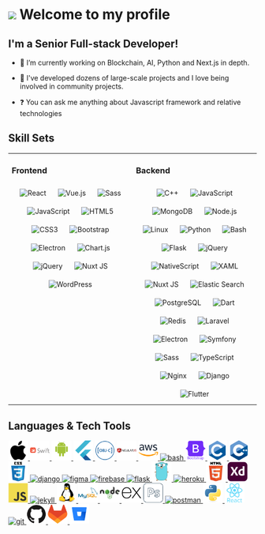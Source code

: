 ![](https://user-images.githubusercontent.com/18350557/176309783-0785949b-9127-417c-8b55-ab5a4333674e.gif) Welcome to my profile
=============================================================================================================================================

I'm a Senior Full-stack Developer!
------------------------------------

- 🔭 I’m currently working on Blockchain, AI, Python and Next.js in depth.
  

- 🌱 I've developed dozens of large-scale projects and I love being involved in community projects.
  

- ❓ You can ask me anything about Javascript framework and relative technologies


## Skill Sets
<table><tr><td valign="top" width="50%">

### Frontend  
<div align="center">  
  <img style="margin: 10px" src="https://profilinator.rishav.dev/skills-assets/react-original-wordmark.svg" alt="React" width="50" height="50" />  
  <img style="margin: 10px" src="https://profilinator.rishav.dev/skills-assets/vuejs-original-wordmark.svg" alt="Vue.js" width="50" height="50" />  
  <img style="margin: 10px" src="https://profilinator.rishav.dev/skills-assets/sass-original.svg" alt="Sass" width="50" height="50" />  
  <img style="margin: 10px" src="https://profilinator.rishav.dev/skills-assets/javascript-original.svg" alt="JavaScript" width="50" height="50" />  
  <img style="margin: 10px" src="https://profilinator.rishav.dev/skills-assets/html5-original-wordmark.svg" alt="HTML5" width="50" height="50" />
  <img style="margin: 10px" src="https://profilinator.rishav.dev/skills-assets/css3-original-wordmark.svg" alt="CSS3" width="50" height="50" />   
  <img style="margin: 10px" src="https://profilinator.rishav.dev/skills-assets/bootstrap-plain.svg" alt="Bootstrap" width="50" height="50" />  
  <img style="margin: 10px" src="https://profilinator.rishav.dev/skills-assets/electron-original.svg" alt="Electron" width="50" height="50" />  
  <img style="margin: 10px" src="https://profilinator.rishav.dev/skills-assets/logo-title.svg" alt="Chart.js" width="50" height="50" />  
  <img style="margin: 10px" src="https://profilinator.rishav.dev/skills-assets/jquery.png" alt="jQuery" width="50" height="50" />  
  <img style="margin: 10px" src="https://profilinator.rishav.dev/skills-assets/nuxt.png" alt="Nuxt JS" width="50" height="50" />  
  <img style="margin: 10px" src="https://profilinator.rishav.dev/skills-assets/wordpress.png" alt="WordPress" width="50" height="50" />  
</div>

</td><td valign="top" width="50%">



### Backend  
<div align="center">  
  <img style="margin: 10px" src="https://profilinator.rishav.dev/skills-assets/cplusplus-original.svg" alt="C++" width="50" height="50" />  
  <img style="margin: 10px" src="https://profilinator.rishav.dev/skills-assets/javascript-original.svg" alt="JavaScript" width="50" height="50" />  
  <img style="margin: 10px" src="https://profilinator.rishav.dev/skills-assets/mongodb-original-wordmark.svg" alt="MongoDB" width="50" height="50" />  
  <img style="margin: 10px" src="https://profilinator.rishav.dev/skills-assets/nodejs-original-wordmark.svg" alt="Node.js" width="50" height="50" />  
  <img style="margin: 10px" src="https://profilinator.rishav.dev/skills-assets/linux-original.svg" alt="Linux" width="50" height="50" />  
  <img style="margin: 10px" src="https://profilinator.rishav.dev/skills-assets/python-original.svg" alt="Python" width="50" height="50" />  
  <img style="margin: 10px" src="https://profilinator.rishav.dev/skills-assets/gnu_bash-icon.svg" alt="Bash" width="50" height="50" />  
  <img style="margin: 10px" src="https://profilinator.rishav.dev/skills-assets/flask.png" alt="Flask" width="50" height="50" />  
  <img style="margin: 10px" src="https://profilinator.rishav.dev/skills-assets/jquery.png" alt="jQuery" width="50" height="50" />  
  <img style="margin: 10px" src="https://profilinator.rishav.dev/skills-assets/nativescript.png" alt="NativeScript" width="50" height="50" />  
  <img style="margin: 10px" src="https://profilinator.rishav.dev/skills-assets/xaml.png" alt="XAML" width="50" height="50" />  
  <img style="margin: 10px" src="https://profilinator.rishav.dev/skills-assets/nuxt.png" alt="Nuxt JS" width="50" height="50" />  
  <img style="margin: 10px" src="https://profilinator.rishav.dev/skills-assets/elasticsearch.png" alt="Elastic Search" width="50" height="50" />  
  <img style="margin: 10px" src="https://profilinator.rishav.dev/skills-assets/postgresql-original-wordmark.svg" alt="PostgreSQL" width="50" height="50" />    
  <img style="margin: 10px" src="https://profilinator.rishav.dev/skills-assets/dartlang-icon.svg" alt="Dart" width="50" height="50" />  
  <img style="margin: 10px" src="https://profilinator.rishav.dev/skills-assets/redis-original-wordmark.svg" alt="Redis" width="50" height="50" />  
  <img style="margin: 10px" src="https://profilinator.rishav.dev/skills-assets/laravel-plain-wordmark.svg" alt="Laravel" width="50" height="50" />  
  <img style="margin: 10px" src="https://profilinator.rishav.dev/skills-assets/electron-original.svg" alt="Electron" width="50" height="50" />  
  <img style="margin: 10px" src="https://profilinator.rishav.dev/skills-assets/symfony_black_03.svg" alt="Symfony" width="50" height="50" />  
  <img style="margin: 10px" src="https://profilinator.rishav.dev/skills-assets/sass-original.svg" alt="Sass" width="50" height="50" />  
  <img style="margin: 10px" src="https://profilinator.rishav.dev/skills-assets/typescript-original.svg" alt="TypeScript" width="50" height="50" />  
  <img style="margin: 10px" src="https://profilinator.rishav.dev/skills-assets/nginx-original.svg" alt="Nginx" width="50" height="50" />  
  <img style="margin: 10px" src="https://profilinator.rishav.dev/skills-assets/django-original.svg" alt="Django" width="50" height="50" />  
  <img style="margin: 10px" src="https://profilinator.rishav.dev/skills-assets/flutterio-icon.svg" alt="Flutter" width="50" height="50" />  
</div>
</td>
</tr></table>  

## Languages & Tech Tools
 <p align="left">


<a href="https://developer.apple.com/swift" target="_blank">
    <img src="https://github.com/devicons/devicon/blob/master/icons/apple/apple-original.svg" alt="apple ios" width="40" height="40"/>
</a>

<a href="https://www.swift.org" target="_blank">
    <img src="https://github.com/devicons/devicon/blob/master/icons/swift/swift-original-wordmark.svg" alt="swift" width="40" height="40"/>
</a>

<a href="https://www.android.com" target="_blank">
    <img src="https://github.com/devicons/devicon/blob/master/icons/android/android-original-wordmark.svg" alt="android" width="40" height="40"/>
</a>

<a href="https://flutter.dev" target="_blank">
    <img src="https://github.com/devicons/devicon/blob/master/icons/flutter/flutter-original.svg" alt="flutter" width="40" height="40"/>
</a>

<a href="https://developer.apple.com/develop" target="_blank">
    <img src="https://github.com/devicons/devicon/blob/master/icons/objectivec/objectivec-plain.svg" alt="objc" width="40" height="40"/>
</a>

<a href="https://angular.io" target="_blank">
    <img src="https://raw.githubusercontent.com/devicons/devicon/master/icons/angularjs/angularjs-original-wordmark.svg" alt="angularjs" width="40" height="40"/>
</a>

<a href="https://aws.amazon.com" target="_blank">
    <img src="https://raw.githubusercontent.com/devicons/devicon/master/icons/amazonwebservices/amazonwebservices-original-wordmark.svg" alt="aws" width="40" height="40"/>
</a>

<a href="https://www.gnu.org/software/bash/" target="_blank">
    <img src="https://www.vectorlogo.zone/logos/gnu_bash/gnu_bash-icon.svg" alt="bash" width="40" height="40"/> 
</a>

<a href="https://getbootstrap.com" target="_blank"> 
    <img src="https://raw.githubusercontent.com/devicons/devicon/master/icons/bootstrap/bootstrap-plain-wordmark.svg" alt="bootstrap" width="40" height="40"/> 
</a>

<a href="https://www.cprogramming.com/" target="_blank"> 
    <img src="https://raw.githubusercontent.com/devicons/devicon/master/icons/c/c-original.svg" alt="c" width="40" height="40"/> 
</a>

<a href="https://www.w3schools.com/cpp/" target="_blank"> 
    <img src="https://raw.githubusercontent.com/devicons/devicon/master/icons/cplusplus/cplusplus-original.svg" alt="cplusplus" width="40" height="40"/> 
</a>

<a href="https://www.w3schools.com/css/" target="_blank"> 
    <img src="https://raw.githubusercontent.com/devicons/devicon/master/icons/css3/css3-original-wordmark.svg" alt="css3" width="40" height="40"/> 
</a>

<a href="https://www.djangoproject.com/" target="_blank"> 
    <img src="https://profilinator.rishav.dev/skills-assets/django-original.svg" alt="django" width="40" height="40"/> 
</a>

<a href="https://www.figma.com/" target="_blank"> 
    <img src="https://www.vectorlogo.zone/logos/figma/figma-icon.svg" alt="figma" width="40" height="40"/> 
</a>

<a href="https://firebase.google.com/" target="_blank"> 
    <img src="https://www.vectorlogo.zone/logos/firebase/firebase-icon.svg" alt="firebase" width="40" height="40"/> 
</a>

<a href="https://flask.palletsprojects.com/" target="_blank"> 
    <img src="https://www.vectorlogo.zone/logos/pocoo_flask/pocoo_flask-icon.svg" alt="flask" width="40" height="40"/> 
</a>

<a href="https://golang.org" target="_blank"> 
    <img src="https://raw.githubusercontent.com/devicons/devicon/master/icons/go/go-original.svg" alt="go" width="40" height="40"/> 
</a>

<a href="https://heroku.com" target="_blank"> 
    <img src="https://www.vectorlogo.zone/logos/heroku/heroku-icon.svg" alt="heroku" width="40" height="40"/> 
</a>

<a href="https://www.w3.org/html/" target="_blank"> 
    <img src="https://raw.githubusercontent.com/devicons/devicon/master/icons/html5/html5-original-wordmark.svg" alt="html5" width="40" height="40"/> 
</a>

<a href="https://www.adobe.com/in/products/xd.html" target="_blank"> 
    <img src="https://raw.githubusercontent.com/devicons/devicon/master/icons/xd/xd-plain.svg" alt="xd" width="40" height="40"/> 
</a>

<a href="https://developer.mozilla.org/en-US/docs/Web/JavaScript" target="_blank"> 
    <img src="https://raw.githubusercontent.com/devicons/devicon/master/icons/javascript/javascript-original.svg" alt="javascript" width="40" height="40"/> 
</a>

<a href="https://jekyllrb.com/" target="_blank"> 
    <img src="https://www.vectorlogo.zone/logos/jekyllrb/jekyllrb-icon.svg" alt="jekyll" width="40" height="40"/> 
</a>

<a href="https://www.linux.org/" target="_blank"> 
    <img src="https://raw.githubusercontent.com/devicons/devicon/master/icons/linux/linux-original.svg" alt="linux" width="40" height="40"/> 
</a>

<a href="https://www.mysql.com/" target="_blank"> 
    <img src="https://raw.githubusercontent.com/devicons/devicon/master/icons/mysql/mysql-original-wordmark.svg" alt="mysql" width="40" height="40"/> 
</a>

<a href="https://nodejs.org" target="_blank"> 
    <img src="https://raw.githubusercontent.com/devicons/devicon/master/icons/nodejs/nodejs-original-wordmark.svg" alt="nodejs" width="40" height="40"/> 
</a>

<a href="https://expressjs.com/" target="_blank"> 
    <img src="https://raw.githubusercontent.com/devicons/devicon/master/icons/express/express-original.svg" alt="express js" width="40" height="40"/> 
</a>

<a href="https://www.photoshop.com/en" target="_blank"> 
    <img src="https://raw.githubusercontent.com/devicons/devicon/master/icons/photoshop/photoshop-line.svg" alt="photoshop" width="40" height="40"/> 
</a>

<a href="https://postman.com" target="_blank"> 
    <img src="https://www.vectorlogo.zone/logos/getpostman/getpostman-icon.svg" alt="postman" width="40" height="40"/> 
</a>

<a href="https://www.python.org" target="_blank"> 
    <img src="https://raw.githubusercontent.com/devicons/devicon/master/icons/python/python-original.svg" alt="python" width="40" height="40"/> 
</a>

<a href="https://reactjs.org/" target="_blank"> 
    <img src="https://raw.githubusercontent.com/devicons/devicon/master/icons/react/react-original-wordmark.svg" alt="react" width="40" height="40"/> 
</a>


<!-- git tools -->
<a href="https://git-scm.com/" target="_blank"> 
    <img src="https://www.vectorlogo.zone/logos/git-scm/git-scm-icon.svg" alt="git" width="40" height="40"/> 
</a>

<a href="https://github.com/" target="_blank"> 
    <img src="https://raw.githubusercontent.com/devicons/devicon/master/icons/github/github-original.svg" width="40" height="40"/> 
</a>

<a href="https://gitlab.com/" target="_blank"> 
    <img src="https://raw.githubusercontent.com/devicons/devicon/master/icons/gitlab/gitlab-original.svg" width="40" height="40"/> 
</a>

<a href="https://bitbucket.org/" target="_blank"> 
    <img src="https://raw.githubusercontent.com/devicons/devicon/master/icons/bitbucket/bitbucket-original.svg" width="40" height="40"/> 
</a>

<!-- ## Stats -->

<!-- ![Top Langs](https://github-readme-stats.vercel.app/api/top-langs/?username=kingp08&layout=compact&theme=midnight-purple) -->
<!-- ![GitHub Streaks](https://github-readme-streak-stats.herokuapp.com/?user=kingp08&theme=midnight-purple) -->
<!-- ![GitHub Stats](https://github-readme-stats.vercel.app/api?username=kingp08&theme=midnight-purple&show_icons=true) -->
